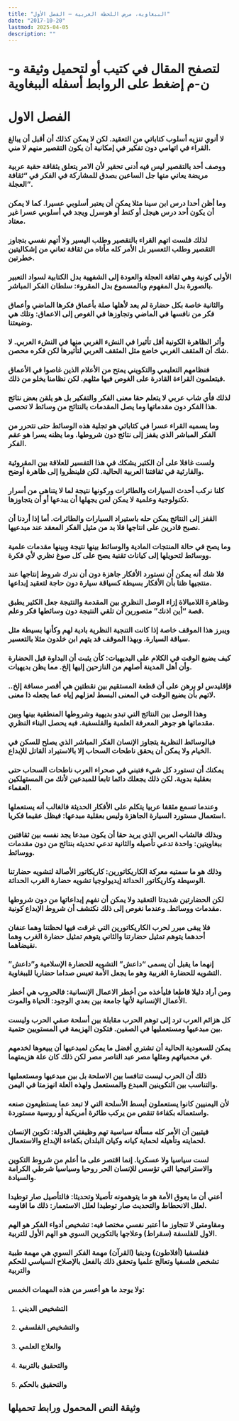 ```yaml
---
title: "الببغاوية، مرض اللحظة العربية – الفصل الأول"
date: "2017-10-20"
lastmod: 2025-04-05
description: ""
---
```

# **لتصفح المقال في كتيب أو لتحميل وثيقة و-ن-م إضغط على الروابط أسفله** **الببغاوية**

# الفصل الاول

### لا أنوي تنزيه أسلوب كتاباتي من التعقيد. لكن لا يمكن كذلك أن أقبل أن يبالغ القراء في اتهامي دون تفكير في إمكانية أن يكون التقصير منهم لا مني.

### ووصف أحد بالتقصير ليس فيه أدنى تحقير لأن الامر يتعلق بثقافة حقبة عربية مريضة يعاني منها جل الساعين بصدق للمشاركة في الفكر في “ثقافة العجلة”.

### وما أظن أحدا درس ابن سينا مثلا يمكن أن يعتبر أسلوبي عسيرا. كما لا يمكن أن يكون أحد درس هيجل أو كنط أو هوسرل ويجد في أسلوبي عسرا غير معتاد.

### لذلك فلست اتهم القراء بالتقصير وطلب اليسير ولا أتهم نفسي بتجاوز التقصير وطلب التعسير بل الأمر كله مأتاه من ثقافة تعاني من إشكاليتين خطرتين.

### الأولى كونية وهي ثقافة العجلة والعودة إلى الشفهية بدل الكتابية لسواد التعبير بالصورة بدل المفهوم وبالمسموع بدل المقروء: سلطان الفكر المباشر.

### والثانية خاصة بكل حضارة لم يعد لأهلها صلة بأعماق فكرها الماضي وأعماق فكر من نافسها في الماضي وتجاوزها في الغوص إلى الاعماق: وتلك هي وضيعتنا.

### وأثر الظاهرة الكونية أقل تأثيرا في النشء الغربي منها في النشء العربي. لا شك أن المثقف الغربي خاضع مثل المثقف العربي لتأثيرها لكن فكره محصن.

### فنظامهم التعليمي والتكويني يمتح من الأعلام الذين غاصوا في الأعماق فيتعلمون القراءة القادرة على الغوص فيها مثلهم. لكن نظامنا يخلو من ذلك.

### لذلك فأي شاب عربي لا يتعلم حقا معنى الفكر والتفكير بل هو يلقن بعض نتائج هذا الفكر دون مقدماتها وما يصل المقدمات بالنتائج من وسائط لا تحصى.

### وما يسميه القراء عسرا في كتاباتي هو تجلية هذه الوسائط حتى نتحرر من الفكر المباشر الذي يقفز إلى نتائج دون شروطها. وما يظنه يسرا هو عقم الفكر.

### ولست غافلا على أن الكثير يشكك في هذا التفسير للعلاقة بين المقروئية والقارئية في ثقافتنا العربية الحالية. لكن فلينظروا إلى ظاهرة أوضح.

### كلنا نركب أحدث السيارات والطائرات وركونها نتيجة لما لا يتناهى من أسرار تكنولوجية وعلمية لا يمكن لمن يجهلها أن يبدعها أو أن يتجاوزها.

### القفز إلى النتائج يمكن حله باستيراد السيارات والطائرات. أما إذا أردنا أن نصبح قادرين على انتاجها فلا بد من مثيل الفكر المعقد عند مبدعيها.

### وما يصح في حالة المنتجات المادية والوسائط بينها نتيجة وبينها مقدمات علمية ووسائط لتحويلها إلى كيانات تقنية يصح على كل صوغ نظري لأي فكرة.

### فلا شك أنه يمكن أن نستورد الأفكار جاهزة دون أن ندرك شروط إنتاجها عند منتجيها ظنا بأن الأفكار بسيطة كسياقة سيارة دون حاجة لتعقيد إبداعها.

### وظاهرة اللامبالاة إزاء الوصل النظري بين المقدمة والنتيجة جعل الكثير يطبق قصة “أين اذنك” متصورين أن تلقي النتيجة دون وسائطها فكر وعلم.

### ويبرز هذا الموقف خاصة إذا كانت التنجية النظرية بادية لهم وكأنها بسيطة مثل سياقة السيارة. وبهذا الموقف قد يتهم ابن خلدون مثلا بالتعسير.

### كيف يضيع الوقت في الكلام على البديهيات: كأن يثبت أن البداوة قبل الحضارة وأن أهل المدينة أصلهم من النازحين إليها إلخ. مما يظن بديهيات.

### فإقليدس لو برهن على أن قطعة المستقيم بين نقطتين هي أقصر مسافة إلخ.. لاتهم بأن يضيع الوقت في المعنى البسط لعزلهم إياه عما يجعله ذا معنى.

### وهذا الوصل بين النتائج التي تبدو بديهية وشروطها المنطقية بينها وبين مقدماتها هو جوهر المعرفة العلمية والفلسفية. فبه يحصل البناء النظري.

### فبالوسائط النظرية يتجاوز الإنسان الفكر المباشر الذي يصلح للسكن في الخيام ولا يمكن أن يحقق ناطحات السحاب إلا بالاستيراد القاتل للإبداع.

### يمكنك أن تستورد كل شيء فتبني في صحراء العرب ناطحات السحاب حتى بعقلية بدوية. لكن ذلك يجعلك دائما تابعا للمبدعين لأنك من المستهلكين العقماء.

### وعندما تسمع مثقفا عربيا يتكلم على الأفكار الحديثة فالغالب أنه يستعملها استعمال مستورد السيارة الجاهزة وليس بعقلية مبدعها: فيظل عقيما فكريا.

### وبذلك فالشاب العربي الذي يريد حقا أن يكون مبدعا يجد نفسه بين ثقافتين ببغاويتين: واحدة تدعي تأصيله والثانية تدعي تحديثه بنتائج من دون مقدمات ووسائط.

### وذلك هو ما سمتيه معركة الكاريكاتورين: كاريكاتور الأصالة لتشويه حضارتنا الوسيطة وكاريكاتور الحداثة إيديولوجيا تشويه حضارة الغرب الحداثة.

### لكن الحضارتين شديدتا التعقيد ولا يمكن أن نفهم إبداعاتها من دون شروطها مقدمات ووسائط. وعندما نغوص إلى ذلك نكتشف أن شروط الإبداع كونية.

### فلا يبقى مبرر لحرب الكاريكاتورين التي غرقت فيها لحظتنا وهما عنفان أحدهما يتوهم تمثيل حضارتنا والثاني يتوهم تمثيل حضارة الغرب وهما نقيضاهما.

### إنهما ما يقبل أن يسمى “داعش” التشويه للحضارة الإسلامية و”داعش” التشويه للحضارة الغربية وهو ما يجعل الأمة تعيس صداما حضاريا للببغاوية.

### ومن أراد دليلا قاطعا فليأخذه من أخطر الاعمال الإنسانية: فالحروب هي أخطر الأعمال الإنسانية لأنها جامعة بين بعدي الوجود: الحياة والموت.

### كل هزائم العرب ترد إلى توهم الحرب مقابلة بين أسلحة صفي الحرب وليست بين مبدعيها ومستعمليها في الصفين. فتكون الهزيمة في المستويين حتمية.

### يمكن للسعودية الحالية أن تشتري أفضل ما يمكن لمبدعيها أن يبيعوها لخدمهم في محمياتهم ومثلها مصر عبد الناصر مصر لكن ذلك كان علة هزيمتهما.

### ذلك أن الحرب ليست تنافسا بين الاسلحة بل بين مبدعيها ومستعمليها والتناسب بين التكوينين المبدع والمستعمل ولهذه العلة انهزمتا في اليمن.

### لأن اليمنيين كانوا يستعملون أبسط الأسلحة التي لا تبعد عما يستطيعون صنعه واستعماله بكفاءة تنقص من يركب طائرة أمريكية أو روسية مستوردة.

### فيتبين أن الأمر كله مسألة سياسية تهم وظيفتي الدولة: تكوين الإنسان لحمايته وتأهيله لحماية كيانه وكيان البلدان بكفاءة الإبداع والاستعمال.

### لست سياسيا ولا عسكريا. إنما اقتصر على ما أعلم من شروط التكوين والاستراتيجيا التي تؤسس للإنسان الحر روحيا وسياسيا شرطي الكرامة والسيادة.

### أعني أن ما يعوق الأمة هو ما يتوهمونه تأصيلا وتحديثا: فالتأصيل صار توطيدا لعلل الانحطاط والتحديث صار توطيدا لعلل الاستعمار: ذلك ما اقاومه.

### ومقاومتي لا تتجاوز ما أعتبر نفسي مختصا فيه: تشخيص أدواء الفكر هو الهم الاول للفلسفة (سقراط) وعلاجها بالتكورين السوي هو الهم الأول للتربية.

### ففلسفيا (أفلاطون) ودينيا (القرآن) مهمة الفكر السوي هي مهمة طبية تشخص فلسفيا وتعالج علميا وتحقق ذلك بالفعل بالإصلاح السياسي للحكم والتربية

### ولا يوجد ما هو أعسر من هذه المهمات الخمس:

1. ### التشخيص الديني
2. ### والتشخيص الفلسفي
3. ### والعلاج العلمي
4. ### والتحقيق بالتربية
5. ### والتحقيق بالحكم

## وثيقة النص المحمول ورابط تحميلها

###
